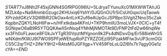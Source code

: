$START$7vJ8Nh2F45xjGNN4SGfRPG096lU+5LdryaTYunuXc01MXWWTAhJGMZLk4p+Na9AnmbGzugc2KHUxiq6YshY/0JQGnOU1r5iCsUtGqxcUqTaowkXPrzddGKzV3QWBiR2OkOax4ntLirK2uf6eAUpGcJSPBpcSiVgitZNno35cZakKqpbnZQKYLNoHlIFw+n/HFxtkdaa4KFnU+TKP9hmIlU3moLVJX+0CIC+yT4fSGNqwO6aB9R5YTQQKAwIlSnNsq4YNhMjNMOTAt9D/FNP2tFd2w66hqWexx3Fh0oFLawce8FGkJxYTgR30VpztMYgnon9k2Ps4dNDxvDq/Er588ieWrG5wNXdmfKW/J9I7WO9SPFjeWEfupRoPZYRZZOEzI95PzakMFIw3vUP3cmOGiCS5C2qrTHZ+2INrY9H2+RAtsM0JGFIlgp+YV459FbLoLQZl6fx7lr7qgy0Ge1zcYA==$END$